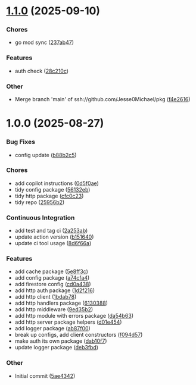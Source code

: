 # [1.1.0](https://github.com/Jesse0Michael/pkg/compare/v1.0.0...v1.1.0) (2025-09-10)

### Chores

- go mod sync ([237ab47](https://github.com/Jesse0Michael/pkg/commit/237ab474aeef7528193d8091776c6274bd36ee5e))

### Features

- auth check ([28c210c](https://github.com/Jesse0Michael/pkg/commit/28c210c50ba36572691a6c87371b830897aab770))

### Other

- Merge branch 'main' of ssh://github.com/Jesse0Michael/pkg ([f4e2616](https://github.com/Jesse0Michael/pkg/commit/f4e2616d71623eb5dd286a5b61716472e652113f))

# 1.0.0 (2025-08-27)

### Bug Fixes

- config update ([b88b2c5](https://github.com/Jesse0Michael/pkg/commit/b88b2c5ac3bee2dac9c9851551cfc9bfe4c3dfbb))

### Chores

- add copilot instructions ([0d5f0ae](https://github.com/Jesse0Michael/pkg/commit/0d5f0aecd4106bd45217b96c4b2eb2377d4206b2))
- tidy config package ([56132eb](https://github.com/Jesse0Michael/pkg/commit/56132eb87c084ee2114cab7b996bf58362c6fe78))
- tidy http package ([cfc0c23](https://github.com/Jesse0Michael/pkg/commit/cfc0c23f3b4326cf455221b3c58ab2265c17be21))
- tidy repo ([25956b2](https://github.com/Jesse0Michael/pkg/commit/25956b2c2ec607de855bc3e20d22c6c429b23442))

### Continuous Integration

- add test and tag ci ([2a253ab](https://github.com/Jesse0Michael/pkg/commit/2a253abd979c9a2231395ebaf7cb12e8decf9a1c))
- update action version ([b151640](https://github.com/Jesse0Michael/pkg/commit/b15164045e86ad37c7eb03d9993c9777f2d4b139))
- update ci tool usage ([8d6f66a](https://github.com/Jesse0Michael/pkg/commit/8d6f66af87ab4baa3fe048c63f8ecac3d0c58735))

### Features

- add cache package ([5e8ff3c](https://github.com/Jesse0Michael/pkg/commit/5e8ff3c7556526da7edaa3600496322daeb8f0d3))
- add config package ([a74cfa4](https://github.com/Jesse0Michael/pkg/commit/a74cfa4fe5c0c9fb120af0983bf60bd48ed35900))
- add firestore config ([cd0a438](https://github.com/Jesse0Michael/pkg/commit/cd0a438f042cb54c05c284b8399aaa1d767d02a9))
- add http auth package ([1d2f216](https://github.com/Jesse0Michael/pkg/commit/1d2f216f8560e5c4c7edc556e278d5af1badc706))
- add http client ([1bdab78](https://github.com/Jesse0Michael/pkg/commit/1bdab78f00ff1bcdf1bb471af841c04e8b981b49))
- add http handlers package ([6130388](https://github.com/Jesse0Michael/pkg/commit/6130388a1091fee4b6f1aecfa5b7b77c176e6fe2))
- add http middleware ([9ed35b2](https://github.com/Jesse0Michael/pkg/commit/9ed35b2858404ef9af4f8c4c9bf7277a4dcd07a4))
- add http module with errors package ([da54b63](https://github.com/Jesse0Michael/pkg/commit/da54b63e083fb7ba854289102247134adcb86f0f))
- add http server package helpers ([d01e454](https://github.com/Jesse0Michael/pkg/commit/d01e454663eac6b43a585977e47d731bda46b120))
- add logger package ([ab87f00](https://github.com/Jesse0Michael/pkg/commit/ab87f005493b3ec755c28210defead2ce9f42dd4))
- break up configs, add client constructors ([f094d57](https://github.com/Jesse0Michael/pkg/commit/f094d5708fd4d75a5cebce94c8f81b529a2409bb))
- make auth its own package ([dab10f7](https://github.com/Jesse0Michael/pkg/commit/dab10f71502fc0d15c83c3bfa2282634ebffa573))
- update logger package ([deb3fbd](https://github.com/Jesse0Michael/pkg/commit/deb3fbd8503e339f8026bbea6787902fe8a5a5ae))

### Other

- Initial commit ([5ae4342](https://github.com/Jesse0Michael/pkg/commit/5ae43424c328fca34d27fad527be0e34db377816))
